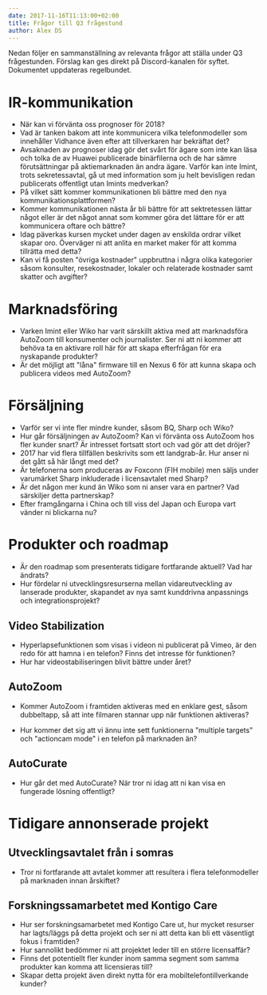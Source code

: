 ```yaml
---
date: 2017-11-16T11:13:00+02:00
title: Frågor till Q3 frågestund
author: Alex DS
---
```

Nedan följer en sammanställning av relevanta frågor att ställa under Q3 frågestunden. Förslag kan ges direkt på Discord-kanalen för syftet. Dokumentet uppdateras regelbundet.

# IR-kommunikation
* När kan vi förvänta oss prognoser för 2018?
* Vad är tanken bakom att inte kommunicera vilka telefonmodeller som innehåller Vidhance även efter att tillverkaren har bekräftat det?
* Avsaknaden av prognoser idag gör det svårt för ägare som inte kan läsa och tolka de av Huawei publicerade binärfilerna och de har sämre förutsättningar på aktiemarknaden än andra ägare. Varför kan inte Imint, trots sekretessavtal, gå ut med information som ju helt bevisligen redan publicerats offentligt utan Imints medverkan?
* På vilket sätt kommer kommunikationen bli bättre med den nya kommunikationsplattformen?
* Kommer kommunikationen nästa år bli bättre för att sektretessen lättar något eller är det något annat som kommer göra det lättare för er att kommunicera oftare och bättre?
* Idag päverkas kursen mycket under dagen av enskilda ordrar vilket skapar oro. Överväger ni att anlita en market maker för att komma tillrätta med detta?
* Kan vi få posten "övriga kostnader" uppbruttna i några olika kategorier såsom konsulter, resekostnader, lokaler och relaterade kostnader samt skatter och avgifter?

# Marknadsföring
* Varken Imint eller Wiko har varit särskillt aktiva med att marknadsföra AutoZoom till konsumenter och journalister. Ser ni att ni kommer att behöva ta en aktivare roll här för att skapa efterfrågan för era nyskapande produkter?
* Är det möjligt att "låna" firmware till en Nexus 6 för att kunna skapa och publicera videos med AutoZoom?

# Försäljning

* Varför ser vi inte fler mindre kunder, såsom BQ, Sharp och Wiko?
* Hur går försäljningen av AutoZoom? Kan vi förvänta oss AutoZoom hos fler kunder snart? Är intresset fortsatt stort och vad gör att det dröjer?
* 2017 har vid flera tillfällen beskrivits som ett landgrab-år. Hur anser ni det gått så här långt med det?
* Är telefonerna som produceras av Foxconn (FIH mobile) men säljs under varumärket Sharp inkluderade i licensavtalet med Sharp?
* Är det någon mer kund än Wiko som ni anser vara en partner? Vad särskiljer detta partnerskap?
* Efter framgångarna i China och till viss del Japan och Europa vart vänder ni blickarna nu?

# Produkter och roadmap

* Är den roadmap som presenterats tidigare fortfarande aktuell? Vad har ändrats?
* Hur fördelar ni utvecklingsresurserna mellan vidareutveckling av lanserade produkter, skapandet av nya samt kunddrivna anpassnings och integrationsprojekt?

## Video Stabilization

* Hyperlapsefunktionen som visas i videon ni publicerat på Vimeo, är den redo för att hamna i en telefon? Finns det intresse för funktionen?
* Hur har videostabiliseringen blivit bättre under året?

## AutoZoom
* Kommer AutoZoom i framtiden aktiveras med en enklare gest, såsom dubbeltapp, så att inte filmaren stannar upp när funktionen aktiveras?

* Hur kommer det sig att vi ännu inte sett funktionerna "multiple targets" och "actioncam mode" i en telefon på marknaden än?

## AutoCurate
* Hur går det med AutoCurate? När tror ni idag att ni kan visa en fungerade lösning offentligt?

# Tidigare annonserade projekt

## Utvecklingsavtalet från i somras
* Tror ni fortfarande att avtalet kommer att resultera i flera telefonmodeller på marknaden innan årskiftet?

## Forskningssamarbetet med Kontigo Care
* Hur ser forskningsamarbetet med Kontigo Care ut, hur mycket resurser har lagts/läggs på detta projekt och ser ni att detta kan bli ett väsentligt fokus i framtiden?
* Hur sannolikt bedömmer ni att projektet leder till en större licensaffär?
* Finns det potentiellt fler kunder inom samma segment som samma produkter kan komma att licensieras till?
* Skapar detta projekt även direkt nytta för era mobiltelefontillverkande kunder?
